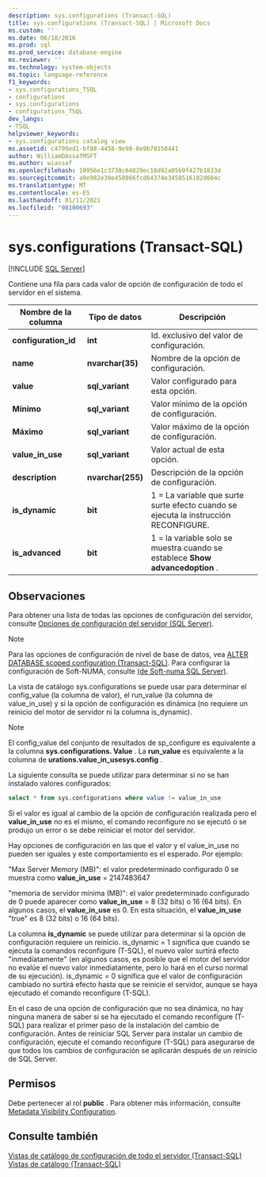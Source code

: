 ```yaml
---
description: sys.configurations (Transact-SQL)
title: sys.configurations (Transact-SQL) | Microsoft Docs
ms.custom: ''
ms.date: 06/10/2016
ms.prod: sql
ms.prod_service: database-engine
ms.reviewer: ''
ms.technology: system-objects
ms.topic: language-reference
f1_keywords:
- sys.configurations_TSQL
- configurations
- sys.configurations
- configurations_TSQL
dev_langs:
- TSQL
helpviewer_keywords:
- sys.configurations catalog view
ms.assetid: c4709ed1-bf88-4458-9e98-8e9b78150441
author: WilliamDAssafMSFT
ms.author: wiassaf
ms.openlocfilehash: 10956e1c3738c64829ec18d92a05b9f427b1833d
ms.sourcegitcommit: a9e982e30e458866fcd64374e3458516182d604c
ms.translationtype: MT
ms.contentlocale: es-ES
ms.lasthandoff: 01/11/2021
ms.locfileid: "98100693"
---
```

# <a name="sysconfigurations-transact-sql"></a>sys.configurations (Transact-SQL)
[!INCLUDE [SQL Server](../../includes/applies-to-version/sqlserver.md)]

  Contiene una fila para cada valor de opción de configuración de todo el servidor en el sistema.  

|Nombre de la columna|Tipo de datos|Descripción|  
|-----------------|---------------|-----------------|  
|**configuration_id**|**int**|Id. exclusivo del valor de configuración.|  
|**name**|**nvarchar(35)**|Nombre de la opción de configuración.|  
|**value**|**sql_variant**|Valor configurado para esta opción.|  
|**Mínimo**|**sql_variant**|Valor mínimo de la opción de configuración.|  
|**Máximo**|**sql_variant**|Valor máximo de la opción de configuración.|  
|**value_in_use**|**sql_variant**|Valor actual de esta opción.|  
|**description**|**nvarchar(255)**|Descripción de la opción de configuración.|  
|**is_dynamic**|**bit**|1 = La variable que surte surte efecto cuando se ejecuta la instrucción RECONFIGURE.|  
|**is_advanced**|**bit**|1 = la variable solo se muestra cuando se establece **Show advancedoption** .|  
  
 ## <a name="remarks"></a>Observaciones
  Para obtener una lista de todas las opciones de configuración del servidor, consulte [Opciones de configuración del servidor &#40;SQL Server&#41;](../../database-engine/configure-windows/server-configuration-options-sql-server.md).  
  
> [!NOTE]  
>  Para las opciones de configuración de nivel de base de datos, vea [ALTER DATABASE scoped configuration &#40;Transact-SQL&#41;](../../t-sql/statements/alter-database-scoped-configuration-transact-sql.md). Para configurar la configuración de Soft-NUMA, consulte [&#40;de Soft-numa SQL Server&#41;](../../database-engine/configure-windows/soft-numa-sql-server.md).  
 
La vista de catálogo sys.configurations se puede usar para determinar el config_value (la columna de valor), el run_value (la columna de value_in_use) y si la opción de configuración es dinámica (no requiere un reinicio del motor de servidor ni la columna is_dynamic).

> [!NOTE]
> El config_value del conjunto de resultados de sp_configure es equivalente a la columna **sys.configurations. Value** . La **run_value** es equivalente a la columna de **urations.value_in_usesys.config** .

La siguiente consulta se puede utilizar para determinar si no se han instalado valores configurados:

```SQL
select * from sys.configurations where value != value_in_use
```

Si el valor es igual al cambio de la opción de configuración realizada pero el **value_in_use** no es el mismo, el comando reconfigure no se ejecutó o se produjo un error o se debe reiniciar el motor del servidor.

Hay opciones de configuración en las que el valor y el value_in_use no pueden ser iguales y este comportamiento es el esperado. Por ejemplo:

"Max Server Memory (MB)": el valor predeterminado configurado 0 se muestra como **value_in_use** = 2147483647<br>

"memoria de servidor mínima (MB)": el valor predeterminado configurado de 0 puede aparecer como **value_in_use** = 8 (32 bits) o 16 (64 bits). En algunos casos, el **value_in_use** es 0. En esta situación, el **value_in_use** "true" es 8 (32 bits) o 16 (64 bits).


La columna **is_dynamic** se puede utilizar para determinar si la opción de configuración requiere un reinicio. is_dynamic = 1 significa que cuando se ejecuta la comandos reconfigure (T-SQL), el nuevo valor surtirá efecto "inmediatamente" (en algunos casos, es posible que el motor del servidor no evalúe el nuevo valor inmediatamente, pero lo hará en el curso normal de su ejecución). is_dynamic = 0 significa que el valor de configuración cambiado no surtirá efecto hasta que se reinicie el servidor, aunque se haya ejecutado el comando reconfigure (T-SQL).

En el caso de una opción de configuración que no sea dinámica, no hay ninguna manera de saber si se ha ejecutado el comando reconfigure (T-SQL) para realizar el primer paso de la instalación del cambio de configuración. Antes de reiniciar SQL Server para instalar un cambio de configuración, ejecute el comando reconfigure (T-SQL) para asegurarse de que todos los cambios de configuración se aplicarán después de un reinicio de SQL Server. 
 
 
## <a name="permissions"></a>Permisos  
 Debe pertenecer al rol **public** . Para obtener más información, consulte [Metadata Visibility Configuration](../../relational-databases/security/metadata-visibility-configuration.md).  
  
## <a name="see-also"></a>Consulte también  
 [Vistas de catálogo de configuración de todo el servidor &#40;Transact-SQL&#41;](../../relational-databases/system-catalog-views/server-wide-configuration-catalog-views-transact-sql.md)   
 [Vistas de catálogo &#40;Transact-SQL&#41;](../../relational-databases/system-catalog-views/catalog-views-transact-sql.md)  
  
  
